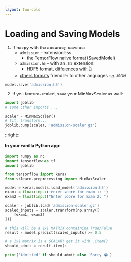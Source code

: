 ```yaml
---
layout: two-cols
---
```


# Loading and Saving Models

1. If happy with the accuracy, save as:
   - `admission` - extensionless
     - the TensorFlow native format (SavedModel)
   - `admission.h5` - with an `.h5` extension: 
     - HDF5 format, [differences with 👆][1]
   - [others formats][2] friendlier to other languages <small><i>e.g. JSON</i></small>

  ```py
  model.save('admission.h5')
  ```

2. If you feature-scaled, save your MinMaxScaler as well:
  ```py
  import joblib
  # some other imports ...

  scaler = MinMaxScaler()
  # fit, transform...
  joblib.dump(scaler, 'admission-scaler.gz')
  ```   

[1]: https://www.tensorflow.org/tutorials/keras/save_and_load#saving_custom_objects
[2]: https://www.tensorflow.org/js/tutorials/conversion/import_keras

::right::

#### In your vanilla Python app:

```py
import numpy as np
import tensorflow as tf
import joblib

from tensorflow import keras
from sklearn.preprocessing import MinMaxScaler

model = keras.models.load_model('admission.h5')
exam1 = float(input("Enter score for Exam 1: "))
exam2 = float(input("Enter score for Exam 2: "))

scaler = joblib.load('admission-scaler.gz')
scaled_inputs = scaler.transform(np.array([
    [exam1, exam2]
]))

# this will be a 1x1 MATRIX containing True/False
result = model.predict(scaled_inputs) >= 0.5 

# a 1x1 matrix is a SCALAR! get it with .item()
should_admit = result.item()

print('Admitted' if should_admit else 'Sorry 😭')
```